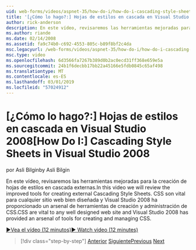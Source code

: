```yaml
---
uid: web-forms/videos/aspnet-35/how-do-i/how-do-i-cascading-style-sheets-in-visual-studio-2008
title: '[¿Cómo lo hago?:] Hojas de estilos en cascada en Visual Studio 2008 | Microsoft Docs'
author: rick-anderson
description: En este vídeo, revisaremos las herramientas mejoradas para la creación de hojas de estilos en cascada externas. CSS son vital para cualquier sitio web bien diseñada y 2 de Visual Studio...
ms.author: riande
ms.date: 02/14/2008
ms.assetid: fa9c74b0-c692-4553-805c-b89f8bf2c4da
msc.legacyurl: /web-forms/videos/aspnet-35/how-do-i/how-do-i-cascading-style-sheets-in-visual-studio-2008
msc.type: video
ms.openlocfilehash: 6d3566fa7267b389d0b2ac0ecd31ff368e659e5a
ms.sourcegitcommit: 24b1f6decbb17bb22a45166e5fdb0845c65af498
ms.translationtype: MT
ms.contentlocale: es-ES
ms.lasthandoff: 03/01/2019
ms.locfileid: "57024912"
---
```

<a name="how-do-i-cascading-style-sheets-in-visual-studio-2008"></a><span data-ttu-id="8a50f-104">[¿Cómo lo hago?:] Hojas de estilos en cascada en Visual Studio 2008</span><span class="sxs-lookup"><span data-stu-id="8a50f-104">[How Do I:] Cascading Style Sheets in Visual Studio 2008</span></span>
====================
<span data-ttu-id="8a50f-105">por Asli Bilgin</span><span class="sxs-lookup"><span data-stu-id="8a50f-105">by Asli Bilgin</span></span>

<span data-ttu-id="8a50f-106">En este vídeo, revisaremos las herramientas mejoradas para la creación de hojas de estilos en cascada externas.</span><span class="sxs-lookup"><span data-stu-id="8a50f-106">In this video we will review the improved tools for creating external Cascading Style Sheets.</span></span> <span data-ttu-id="8a50f-107">CSS son vital para cualquier sitio web bien diseñada y Visual Studio 2008 ha proporcionado un arsenal de herramientas de creación y administración de CSS.</span><span class="sxs-lookup"><span data-stu-id="8a50f-107">CSS are vital to any well designed web site and Visual Studio 2008 has provided an arsenal of tools for creating and managing CSS.</span></span>

[<span data-ttu-id="8a50f-108">&#9654;Vea el vídeo (12 minutos)</span><span class="sxs-lookup"><span data-stu-id="8a50f-108">&#9654; Watch video (12 minutes)</span></span>](https://channel9.msdn.com/Blogs/ASP-NET-Site-Videos/how-do-i-cascading-style-sheets-in-visual-studio-2008)

> [!div class="step-by-step"]
> <span data-ttu-id="8a50f-109">[Anterior](how-do-i-create-nested-master-page-in-visual-studio-2008.md)
> [Siguiente](how-do-i-working-with-visual-studio-2008-net-framework.md)</span><span class="sxs-lookup"><span data-stu-id="8a50f-109">[Previous](how-do-i-create-nested-master-page-in-visual-studio-2008.md)
[Next](how-do-i-working-with-visual-studio-2008-net-framework.md)</span></span>
